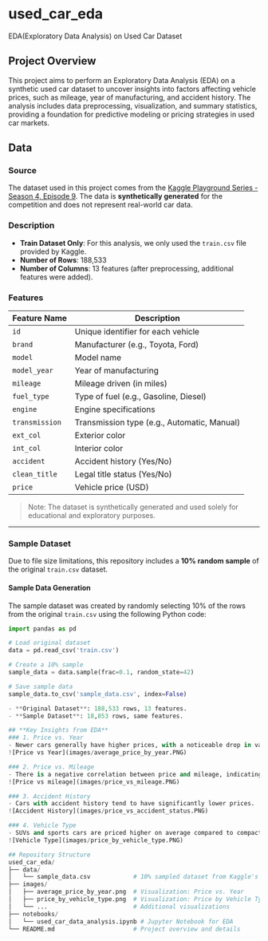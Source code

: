 # used_car_eda 
EDA(Exploratory Data Analysis) on Used Car Dataset

## Project Overview
This project aims to perform an Exploratory Data Analysis (EDA) on a synthetic used car dataset to uncover insights into factors affecting vehicle prices, such as mileage, year of manufacturing, and accident history. The analysis includes data preprocessing, visualization, and summary statistics, providing a foundation for predictive modeling or pricing strategies in used car markets.


## Data

### Source
The dataset used in this project comes from the [Kaggle Playground Series - Season 4, Episode 9](https://www.kaggle.com/competitions/playground-series-s4e9/data). The data is **synthetically generated** for the competition and does not represent real-world car data.

### Description
- **Train Dataset Only**: For this analysis, we only used the `train.csv` file provided by Kaggle.
- **Number of Rows**: 188,533
- **Number of Columns**: 13 features (after preprocessing, additional features were added).

### Features
| Feature Name    | Description                                     |
|-----------------|-------------------------------------------------|
| `id`            | Unique identifier for each vehicle              |
| `brand`         | Manufacturer (e.g., Toyota, Ford)               |
| `model`         | Model name                                      |
| `model_year`    | Year of manufacturing                          |
| `mileage`       | Mileage driven (in miles)                      |
| `fuel_type`     | Type of fuel (e.g., Gasoline, Diesel)           |
| `engine`        | Engine specifications                          |
| `transmission`  | Transmission type (e.g., Automatic, Manual)    |
| `ext_col`       | Exterior color                                 |
| `int_col`       | Interior color                                 |
| `accident`      | Accident history (Yes/No)                      |
| `clean_title`   | Legal title status (Yes/No)                    |
| `price`         | Vehicle price (USD)                            |

> Note: The dataset is synthetically generated and used solely for educational and exploratory purposes.

---

### **Sample Dataset**
Due to file size limitations, this repository includes a **10% random sample** of the original `train.csv` dataset.

#### Sample Data Generation
The sample dataset was created by randomly selecting 10% of the rows from the original `train.csv` using the following Python code:

```python
import pandas as pd

# Load original dataset
data = pd.read_csv('train.csv')

# Create a 10% sample
sample_data = data.sample(frac=0.1, random_state=42)

# Save sample data
sample_data.to_csv('sample_data.csv', index=False)

- **Original Dataset**: 188,533 rows, 13 features.
- **Sample Dataset**: 18,853 rows, same features.

## **Key Insights from EDA**
### 1. Price vs. Year
- Newer cars generally have higher prices, with a noticeable drop in value for cars older than 5 years.
![Price vs Year](images/average_price_by_year.PNG)

### 2. Price vs. Mileage
- There is a negative correlation between price and mileage, indicating that cars with higher mileage are generally cheaper.
![Price vs mileage](images/price_vs_mileage.PNG)

### 3. Accident History
- Cars with accident history tend to have significantly lower prices.
![Accident History](images/price_vs_accident_status.PNG)

### 4. Vehicle Type
- SUVs and sports cars are priced higher on average compared to compact and subcompact vehicles.
![Vehicle Type](images/price_by_vehicle_type.PNG)

## Repository Structure
used_car_eda/
├── data/
│   └── sample_data.csv            # 10% sampled dataset from Kaggle's train.csv
├── images/
│   ├── average_price_by_year.png  # Visualization: Price vs. Year
│   ├── price_by_vehicle_type.png  # Visualization: Price by Vehicle Type
│   └── ...                        # Additional visualizations
├── notebooks/
│   └── used_car_data_analysis.ipynb # Jupyter Notebook for EDA
└── README.md                      # Project overview and details
